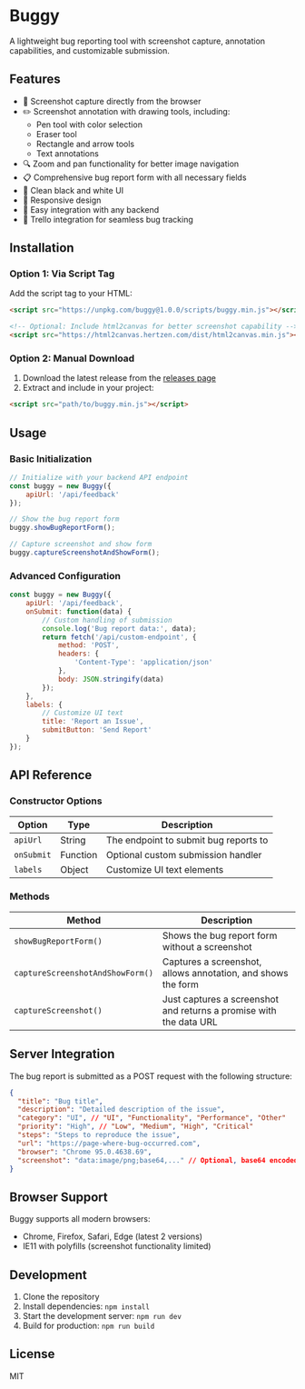 # Buggy

A lightweight bug reporting tool with screenshot capture, annotation capabilities, and customizable submission.

## Features

- 📸 Screenshot capture directly from the browser
- ✏️ Screenshot annotation with drawing tools, including:
  - Pen tool with color selection
  - Eraser tool
  - Rectangle and arrow tools
  - Text annotations
- 🔍 Zoom and pan functionality for better image navigation
- 📋 Comprehensive bug report form with all necessary fields
- 🎨 Clean black and white UI
- 📱 Responsive design
- 🔌 Easy integration with any backend
- 🔄 Trello integration for seamless bug tracking

## Installation

### Option 1: Via Script Tag

Add the script tag to your HTML:

```html
<script src="https://unpkg.com/buggy@1.0.0/scripts/buggy.min.js"></script>

<!-- Optional: Include html2canvas for better screenshot capability -->
<script src="https://html2canvas.hertzen.com/dist/html2canvas.min.js"></script>
```

### Option 2: Manual Download

1. Download the latest release from the [releases page](https://github.com/yourusername/buggy/releases)
2. Extract and include in your project:

```html
<script src="path/to/buggy.min.js"></script>
```

## Usage

### Basic Initialization

```javascript
// Initialize with your backend API endpoint
const buggy = new Buggy({
    apiUrl: '/api/feedback'
});

// Show the bug report form
buggy.showBugReportForm();

// Capture screenshot and show form
buggy.captureScreenshotAndShowForm();
```

### Advanced Configuration

```javascript
const buggy = new Buggy({
    apiUrl: '/api/feedback',
    onSubmit: function(data) {
        // Custom handling of submission
        console.log('Bug report data:', data);
        return fetch('/api/custom-endpoint', {
            method: 'POST',
            headers: {
                'Content-Type': 'application/json'
            },
            body: JSON.stringify(data)
        });
    },
    labels: {
        // Customize UI text
        title: 'Report an Issue',
        submitButton: 'Send Report'
    }
});
```

## API Reference

### Constructor Options

| Option | Type | Description |
|--------|------|-------------|
| `apiUrl` | String | The endpoint to submit bug reports to |
| `onSubmit` | Function | Optional custom submission handler |
| `labels` | Object | Customize UI text elements |

### Methods

| Method | Description |
|--------|-------------|
| `showBugReportForm()` | Shows the bug report form without a screenshot |
| `captureScreenshotAndShowForm()` | Captures a screenshot, allows annotation, and shows the form |
| `captureScreenshot()` | Just captures a screenshot and returns a promise with the data URL |

## Server Integration

The bug report is submitted as a POST request with the following structure:

```json
{
  "title": "Bug title",
  "description": "Detailed description of the issue",
  "category": "UI", // "UI", "Functionality", "Performance", "Other"
  "priority": "High", // "Low", "Medium", "High", "Critical"
  "steps": "Steps to reproduce the issue",
  "url": "https://page-where-bug-occurred.com",
  "browser": "Chrome 95.0.4638.69",
  "screenshot": "data:image/png;base64,..." // Optional, base64 encoded
}
```

## Browser Support

Buggy supports all modern browsers:
- Chrome, Firefox, Safari, Edge (latest 2 versions)
- IE11 with polyfills (screenshot functionality limited)

## Development

1. Clone the repository
2. Install dependencies: `npm install`
3. Start the development server: `npm run dev`
4. Build for production: `npm run build`

## License

MIT 